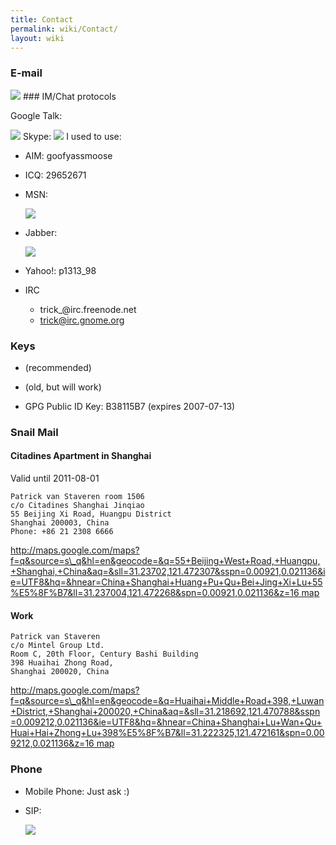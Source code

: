 ```yaml
---
title: Contact
permalink: wiki/Contact/
layout: wiki
---
```


### E-mail

<html>
<img src="/util/textimage.php?text=trick.fancy-a.vanstaveren.us&size=10">

</html>
### IM/Chat protocols

Google Talk:

<html>
<img src="/util/textimage.php?text=trickv.fancy-a.gmail.com&size=10">

</html>
Skype:

<html>
<img src="/util/textimage.php?text=patrick.van.staveren&size=10">

</html>
I used to use:

-   AIM: goofyassmoose
-   ICQ: 29652671
-   MSN:
    <html>
    <img src="/util/textimage.php?text=p_vanstaveren.fancy-a.hotmail.com&size=10">

    </html>
-   Jabber:
    <html>
    <img src="/util/textimage.php?text=goofyassmoose.fancy-a.jabber.org&size=10">

    </html>
-   Yahoo!: p1313\_98
-   IRC
    -   trick\_@irc.freenode.net
    -   trick@irc.gnome.org

### Keys

-   (recommended)

-   (old, but will work)

-   GPG Public ID Key: B38115B7 (expires 2007-07-13)

### Snail Mail

#### Citadines Apartment in Shanghai

Valid until 2011-08-01

`Patrick van Staveren room 1506`  
`c/o Citadines Shanghai Jinqiao`  
`55 Beijing Xi Road, Huangpu District`  
`Shanghai 200003, China`  
`Phone: +86 21 2308 6666`

[http://maps.google.com/maps?f=q&source=s\_q&hl=en&geocode=&q=55+Beijing+West+Road,+Huangpu,+Shanghai,+China&aq=&sll=31.23702,121.472307&sspn=0.00921,0.021136&ie=UTF8&hq=&hnear=China+Shanghai+Huang+Pu+Qu+Bei+Jing+Xi+Lu+55%E5%8F%B7&ll=31.237004,121.472268&spn=0.00921,0.021136&z=16
map](http://maps.google.com/maps?f=q&source=s_q&hl=en&geocode=&q=55+Beijing+West+Road,+Huangpu,+Shanghai,+China&aq=&sll=31.23702,121.472307&sspn=0.00921,0.021136&ie=UTF8&hq=&hnear=China+Shanghai+Huang+Pu+Qu+Bei+Jing+Xi+Lu+55%E5%8F%B7&ll=31.237004,121.472268&spn=0.00921,0.021136&z=16_map "wikilink")

#### Work

`Patrick van Staveren`  
`c/o Mintel Group Ltd.`  
`Room C, 20th Floor, Century Bashi Building`  
`398 Huaihai Zhong Road,`  
`Shanghai 200020, China`

[http://maps.google.com/maps?f=q&source=s\_q&hl=en&geocode=&q=Huaihai+Middle+Road+398,+Luwan+District,+Shanghai+200020,+China&aq=&sll=31.218692,121.470788&sspn=0.009212,0.021136&ie=UTF8&hq=&hnear=China+Shanghai+Lu+Wan+Qu+Huai+Hai+Zhong+Lu+398%E5%8F%B7&ll=31.222325,121.472161&spn=0.009212,0.021136&z=16
map](http://maps.google.com/maps?f=q&source=s_q&hl=en&geocode=&q=Huaihai+Middle+Road+398,+Luwan+District,+Shanghai+200020,+China&aq=&sll=31.218692,121.470788&sspn=0.009212,0.021136&ie=UTF8&hq=&hnear=China+Shanghai+Lu+Wan+Qu+Huai+Hai+Zhong+Lu+398%E5%8F%B7&ll=31.222325,121.472161&spn=0.009212,0.021136&z=16_map "wikilink")

### Phone

-   Mobile Phone: Just ask :)
-   SIP:
    <html>
    <img src="/util/textimage.php?text=trickv.fancy-a.ekiga.net&size=10">

    </html>

